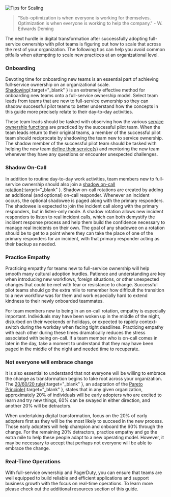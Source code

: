 ![Tips for Scaling](/assets/images/headers/FSO-Scaling.png)

> "Sub-optimization is when everyone is working for themselves. Optimization is when everyone is working to help the company." - W. Edwards Deming

The next hurdle in digital transformation after successfully adopting full-service ownership with pilot teams is figuring out how to scale that across the rest of your organization. The following tips can help you avoid common pitfalls when attempting to scale new practices at an organizational level.

### Onboarding
Devoting time for onboarding new teams is an essential part of achieving full-service ownership on an organizational scale. [Shadowing](https://en.wikipedia.org/wiki/Job_shadow){:target="_blank" } is an extremely effective method for onboarding new teams onto a full-service ownership model. Select team leads from teams that are new to full-service ownership so they can shadow successful pilot teams to better understand how the concepts in this guide more precisely relate to their day-to-day activities.

These team leads should be tasked with observing how the various [service ownership functions](/functions) are practiced by the successful pilot team. When the team leads return to their original teams, a member of the successful pilot team should reciprocate by shadowing the team new to service ownership. The shadow member of the successful pilot team should be tasked with helping the new team [define their service(s)](/defining) and mentoring the new team whenever they have any questions or encounter unexpected challenges.

### Shadow On-Call
In addition to routine day-to-day work activities, team members new to full-service ownership should also join a [shadow on-call rotation](https://www.pagerduty.com/blog/on-call-shadow-practice/){:target="_blank" }. Shadow on-call rotations are created by adding an additional (and optional) on-call responder. Whenever an incident occurs, the optional shadowee is paged along with the primary responders. The shadowee is expected to join the incident call along with the primary responders, but in listen-only mode. A shadow rotation allows new incident responders to listen to real incident calls, which can both demystify the incident response process and help them build the confidence necessary to manage real incidents on their own. The goal of any shadowee on a rotation should be to get to a point where they can take the place of one of the primary responders for an incident, with that primary responder acting as their backup as needed.

### Practice Empathy
Practicing empathy for teams new to full-service ownership will help smooth many cultural adoption hurdles. Patience and understanding are key when introducing new workflows, foreign situations, or other unexpected changes that could be met with fear or resistance to change. Successful pilot teams should go the extra mile to remember how difficult the transition to a new workflow was for them and work especially hard to extend kindness to their newly onboarded teammates.

For team members new to being in an on-call rotation, empathy is especially important. Individuals may have been woken up in the middle of the night, disturbed on their weekends or holidays, or expected to rapidly context-switch during the workday when facing tight deadlines. Practicing empathy with each other during these times dramatically reduces the stress associated with being on-call. If a team member who is on-call comes in later in the day, take a moment to understand that they may have been paged in the middle of the night and needed time to recuperate.

### Not everyone will embrace change
It is also essential to understand that not everyone will be willing to embrace the change as transformation begins to take root across your organization. The [20/60/20 rule](https://www.entrepreneur.com/article/316461){:target="_blank" }, an adaptation of the [Pareto Principle](https://en.wikipedia.org/wiki/Pareto_principle){:target="_blank" }, states that in any given organization, approximately 20% of individuals will be early adopters who are excited to learn and try new things, 60% can be swayed in either direction, and another 20% will be detractors.

When undertaking digital transformation, focus on the 20% of early adopters first as they will be the most likely to succeed in the new process. Those early adopters will help champion and onboard the 60% through the change. For the remaining 20% detractors, practice empathy and go the extra mile to help these people adapt to a new operating model. However, it may be necessary to accept that perhaps not everyone will be able to embrace the change.

### Real-Time Operations
With full-service ownership and PagerDuty, you can ensure that teams are well equipped to build reliable and efficient applications and support business growth with the focus on real-time operations. To learn more please check out the additional resources section of this guide.
